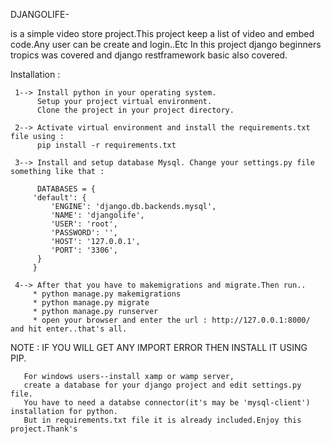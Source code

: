 DJANGOLIFE-

is a simple video store project.This project keep a list of video and embed code.Any user can be create and login..Etc
In this project django beginners tropics was covered and django restframework basic also covered.

Installation :

     1--> Install python in your operating system. 
          Setup your project virtual environment. 
          Clone the project in your project directory.
     
     2--> Activate virtual environment and install the requirements.txt file using : 
          pip install -r requirements.txt   
     
     3--> Install and setup database Mysql. Change your settings.py file something like that :
     
          DATABASES = {
         'default': {
             'ENGINE': 'django.db.backends.mysql',
             'NAME': 'djangolife',
             'USER': 'root',
             'PASSWORD': '',
             'HOST': '127.0.0.1',
             'PORT': '3306',
          }
         }

     4--> After that you have to makemigrations and migrate.Then run..
         * python manage.py makemigrations
         * python manage.py migrate
         * python manage.py runserver
         * open your browser and enter the url : http://127.0.0.1:8000/ and hit enter..that's all.


NOTE : IF YOU WILL GET ANY IMPORT ERROR THEN INSTALL IT USING PIP.

       For windows users--install xamp or wamp server, 
       create a database for your django project and edit settings.py file. 
       You have to need a databse connector(it's may be 'mysql-client') installation for python.
       But in requirements.txt file it is already included.Enjoy this project.Thank's
